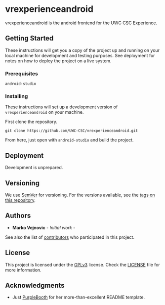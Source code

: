 # vrexperienceandroid

vrexperienceandroid is the android frontend for the UWC CSC Experience.

## Getting Started

These instructions will get you a copy of the project up and running on your
local machine for development and testing purposes. See deployment for notes on
how to deploy the project on a live system.

### Prerequisites

`android-studio`

### Installing

These instructions will set up a development version of `vrexperienceandroid` on your machine.

First clone the repository.

```
git clone https://github.com/UWC-CSC/vrexperienceandroid.git
```

From here, just open with `android-studio` and build the project.


## Deployment

Development is unprepared.

## Versioning

We use [SemVer](http://semver.org/) for versioning. For the versions available, see the [tags on this repository](https://github.com/your/project/tags).

## Authors

* **Marko Vejnovic** - *Initial work* -

See also the list of [contributors](https://github.com/your/project/contributors) who participated in this project.

## License

This project is licensed under the
[GPLv3](https://www.gnu.org/licenses/gpl-3.0.en.html) license. Check the
[LICENSE](LICENSE.md) file for more information.

## Acknowledgments

* Just [PurpleBooth](https://gist.github.com/PurpleBooth/109311bb0361f32d87a2)
  for her more-than-excellent README template.